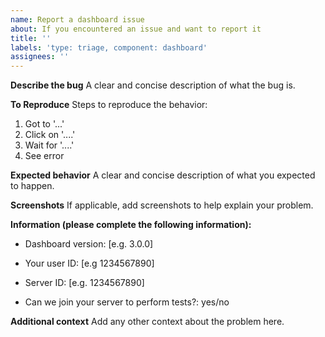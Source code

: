 ```yaml
---
name: Report a dashboard issue
about: If you encountered an issue and want to report it
title: ''
labels: 'type: triage, component: dashboard'
assignees: ''
---
```


**Describe the bug**
A clear and concise description of what the bug is.

**To Reproduce**
Steps to reproduce the behavior:
1. Got to '...'
2. Click on '....'
3. Wait for '....'
4. See error

**Expected behavior**
A clear and concise description of what you expected to happen.

**Screenshots**
If applicable, add screenshots to help explain your problem.

**Information (please complete the following information):**
<!-- You can find the version at the bottom of the dashboard -->
- Dashboard version: [e.g. 3.0.0]
<!-- IMPORTANT:
Do not share your tag, your ID is enough and a safe data
-->
- Your user ID: [e.g 1234567890]
<!-- IMPORTANT:
Do not share an invitation link, your server ID is enough.
-->
- Server ID: [e.g. 1234567890]
<!-- IMPORTANT
If you accept to let us join your server be sure to grant the bot to create new invitations.
If we need to enter on your server the bot will notify administrators through PM and give them our staff member tag + ID
-->  
- Can we join your server to perform tests?: yes/no

**Additional context**
Add any other context about the problem here.